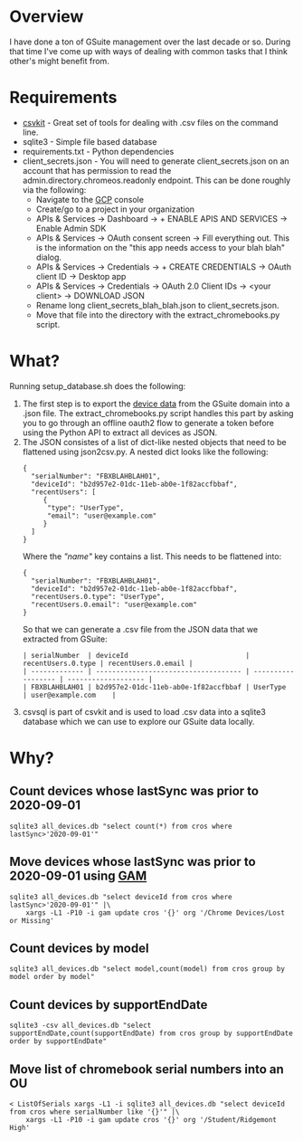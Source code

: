 # Overview

I have done a ton of GSuite management over the last decade or so. During that
time I've come up with ways of dealing with common tasks that I think other's
might benefit from.

# Requirements

* [csvkit](https://csvkit.readthedocs.io/en/latest/) - Great set of tools for dealing with .csv files on the command line.
* sqlite3 - Simple file based database
* requirements.txt - Python dependencies
* client_secrets.json - You will need to generate client_secrets.json on an
  account that has permission to read the admin.directory.chromeos.readonly
  endpoint. This can be done roughly via the following:  
  * Navigate to the [GCP](https://console.cloud.google.com) console
  * Create/go to a project in your organization
  * APIs & Services -> Dashboard -> + ENABLE APIS AND SERVICES -> Enable Admin SDK
  * APIs & Services -> OAuth consent screen -> Fill everything out. This is the information on the "this app needs access to your blah blah" dialog.
  * APIs & Services -> Credentials -> + CREATE CREDENTIALS -> OAuth client ID -> Desktop app
  * APIs & Services -> Credentials -> OAuth 2.0 Client IDs -> &lt;your client&gt; -> DOWNLOAD JSON
  * Rename long client_secrets_blah_blah.json to client_secrets.json.
  * Move that file into the directory with the extract_chromebooks.py script.

# What?

Running setup_database.sh does the following:

1. The first step is to export the [device data](https://developers.google.com/admin-sdk/directory/v1/reference/chromeosdevices#resource) from the GSuite domain into a
   .json file. The extract_chromebooks.py script handles this part by asking
   you to go through an offline oauth2 flow to generate a token before using
   the Python API to extract all devices as JSON.
2. The JSON consistes of a list of dict-like nested objects that need to be
   flattened using json2csv.py. A nested dict looks like the following:  
   ```
   {
     "serialNumber": "FBXBLAHBLAH01",
     "deviceId": "b2d957e2-01dc-11eb-ab0e-1f82accfbbaf",
     "recentUsers": [
        {
         "type": "UserType",
         "email": "user@example.com"
        }
     ]
   }
   ```  
   Where the _"name"_ key contains a list. This needs to be flattened into:  
   ```
   {
     "serialNumber": "FBXBLAHBLAH01",
     "deviceId": "b2d957e2-01dc-11eb-ab0e-1f82accfbbaf",
     "recentUsers.0.type": "UserType",
     "recentUsers.0.email": "user@example.com"
   }
   ```  
   So that we can generate a .csv file from the JSON data that we extracted from GSuite:  
   ```
   | serialNumber  | deviceId                             | recentUsers.0.type | recentUsers.0.email |
   | ------------- | ------------------------------------ | ------------------ | ------------------- |
   | FBXBLAHBLAH01 | b2d957e2-01dc-11eb-ab0e-1f82accfbbaf | UserType           | user@example.com    |
   ```  
3. csvsql is part of csvkit and is used to load .csv data into a sqlite3
   database which we can use to explore our GSuite data locally.

# Why?

## Count devices whose lastSync was prior to 2020-09-01
```
sqlite3 all_devices.db "select count(*) from cros where lastSync>'2020-09-01'"
```

## Move devices whose lastSync was prior to 2020-09-01 using [GAM]()
```
sqlite3 all_devices.db "select deviceId from cros where lastSync>'2020-09-01'" |\
    xargs -L1 -P10 -i gam update cros '{}' org '/Chrome Devices/Lost or Missing'
```

## Count devices by model
```
sqlite3 all_devices.db "select model,count(model) from cros group by model order by model"
```

## Count devices by supportEndDate
```
sqlite3 -csv all_devices.db "select supportEndDate,count(supportEndDate) from cros group by supportEndDate order by supportEndDate"
```

## Move list of chromebook serial numbers into an OU
```
< ListOfSerials xargs -L1 -i sqlite3 all_devices.db "select deviceId from cros where serialNumber like '{}'" |\
    xargs -L1 -P10 -i gam update cros '{}' org '/Student/Ridgemont High'
```

